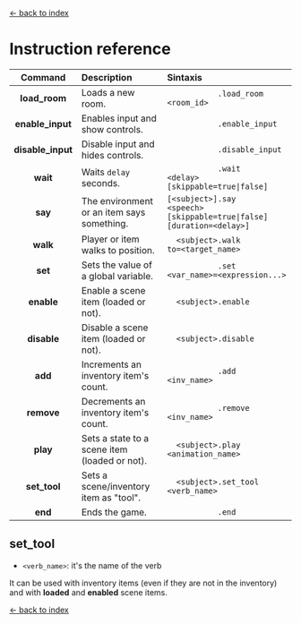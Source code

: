 [<- back to index](index.md)

# Instruction reference

|      Command      |                  Description                  |   Sintaxis                                                                            |
|:-----------------:|:--------------------------------------------- |:------------------------------------------------------------------------------------- |
| **load_room**     | Loads a new room.                             | `            .load_room    <room_id>                                                ` |
| **enable_input**  | Enables input and show controls.              | `            .enable_input                                                          ` |
| **disable_input** | Disable input and hides controls.             | `            .disable_input                                                         ` |
| **wait**          | Waits `delay` seconds.                        | `            .wait         <delay> [skippable=true\|false]                          ` |
| **say**           | The environment or an item says something.    | ` [<subject>].say          <speech> [skippable=true\|false]  [duration=<delay>]     ` |
| **walk**          | Player or item walks to position.             | `   <subject>.walk         to=<target_name>                                         ` |
| **set**           | Sets the value of a global variable.          | `            .set          <var_name>=<expression...>                               ` |
| **enable**        | Enable a scene item (loaded or not).          | `   <subject>.enable                                                                ` |
| **disable**       | Disable a scene item (loaded or not).         | `   <subject>.disable                                                               ` |
| **add**           | Increments an inventory item's count.         | `            .add          <inv_name>                                               ` |
| **remove**        | Decrements an inventory item's count.         | `            .remove       <inv_name>                                               ` |
| **play**          | Sets a state to a scene item (loaded or not). | `   <subject>.play         <animation_name>                                         ` |
| **set_tool**      | Sets a scene/inventory item as "tool".        | `   <subject>.set_tool     <verb_name>                                              ` |
| **end**           | Ends the game.                                | `            .end                                                                   ` |


## set_tool

 - `<verb_name>`: it's the name of the verb

It can be used with inventory items (even if they are not in the inventory) and with **loaded** and **enabled** scene items.

[<- back to index](index.md)